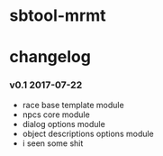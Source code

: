 # sbtool-mrmt
# changelog

### v0.1 2017-07-22
+ race base template module
+ npcs core module
+ dialog options module
+ object descriptions options module
+ i seen some shit
